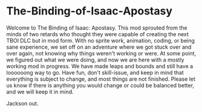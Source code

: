 # The-Binding-of-Isaac-Apostasy
Welcome to The Binding of Isaac: Apostasy.  This mod sprouted from the minds of two retards who thought they were capable of creating the next TBOI DLC but in mod form.  With no sprite work, animation, coding, or being sane experience, we set off on an adventure where we got stuck over and over again, not knowing why things weren't working or were.  At some point, we figured out what we were doing, and now we are here with a mostly working mod in progress.  We have made leaps and bounds and still have a loooooong way to go.  Have fun, don't skill-issue, and keep in mind that everything is subject to change, and most things are not finished.  Please let us know if there is anything you would change or could be balanced better, and we will keep it in mind.  

Jackson out.  
